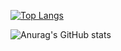 [![Top Langs](https://github-readme-stats.vercel.app/api/top-langs/?username=xsslize&layout=compact&theme=radical)](https://github.com/anuraghazra/github-readme-stats)

![Anurag's GitHub stats](https://github-readme-stats.vercel.app/api?username=xsslize&show_icons=true&theme=radical) 

